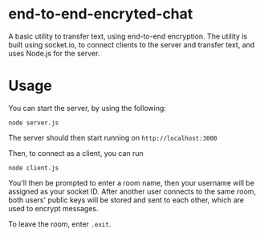 # end-to-end-encryted-chat

A basic utility to transfer text, using end-to-end encryption.
The utility is built using socket.io, to connect clients to the server and transfer text, and uses Node.js for the server.

# Usage
You can start the server, by using the following:
```shell
node server.js
```
The server should then start running on `http://localhost:3000`

Then, to connect as a client, you can run
```shell    
node client.js
```

You'll then be prompted to enter a room name, then your username will be assigned as your socket ID. 
After another user connects to the same room, both users' public keys will be stored and sent to each other, which are used to
encrypt messages. 

To leave the room, enter `.exit`.
